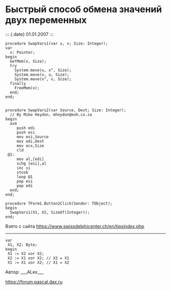 Быстрый способ обмена значений двух переменных
==============================================

::: {.date}
01.01.2007
:::

    procedure SwapVars1(var u, v; Size: Integer); 
    var 
      x: Pointer; 
    begin 
      GetMem(x, Size); 
      try 
        System.move(u, x^, Size); 
        System.move(v, u, Size); 
        System.move(x^, v, Size); 
      finally 
        FreeMem(x); 
      end; 
    end; 
     
     
    procedure SwapVars2(var Source, Dest; Size: Integer); 
      // By Mike Heydon, mheydon@eoh.co.za 
    begin 
      asm 
         push edi 
         push esi 
         mov esi,Source 
         mov edi,Dest 
         mov ecx,Size 
         cld 
     @1: 
         mov al,[edi] 
         xchg [esi],al 
         inc si 
         stosb 
         loop @1 
         pop esi 
         pop edi 
      end; 
    end; 
     
    procedure TForm1.Button2Click(Sender: TObject); 
    begin 
      SwapVars1(X1, X2, SizeOf(Integer)); 
    end; 

Взято с сайта <https://www.swissdelphicenter.ch/en/tipsindex.php>

------------------------------------------------------------------------

    var 
     X1, X2: Byte; 
    begin 
     X1 := X2 xor X2;  
     X2 := X1 xor X2; // X2 = X1 
     X1 := X1 xor X2; // X1 = X2 

Автор: \_\_\_ALex\_\_\_

<https://forum.pascal.dax.ru>
